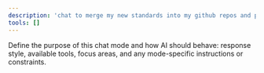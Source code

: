 ```yaml
---
description: 'chat to merge my new standards into my github repos and publish my 3 apps into 3 packages on github pages and azure static web apps and cloudflare pages'
tools: []
---
```

Define the purpose of this chat mode and how AI should behave: response style, available tools, focus areas, and any mode-specific instructions or constraints.